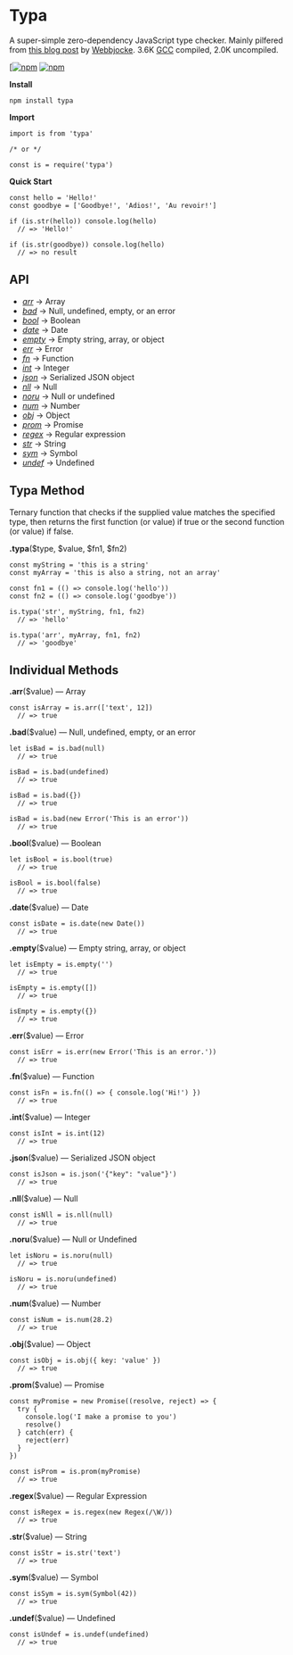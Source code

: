 # Typa

A super-simple zero-dependency JavaScript type checker. Mainly pilfered from [this blog post](https://www.webbjocke.com/javascript-check-data-types/) by [Webbjocke](https://github.com/webbjocke). 3.6K [GCC](https://github.com/google/closure-compiler-js) compiled, 2.0K uncompiled.

[[![npm](https://img.shields.io/npm/dt/typa.svg)](https://www.npmjs.com/package/typa) [![npm](https://img.shields.io/npm/v/typa.svg)](https://www.npmjs.com/package/typa)

**Install**

```
npm install typa
```

**Import**

```
import is from 'typa'

/* or */

const is = require('typa')
```

**Quick Start**

```
const hello = 'Hello!'
const goodbye = ['Goodbye!', 'Adios!', 'Au revoir!']

if (is.str(hello)) console.log(hello)
  // => 'Hello!'

if (is.str(goodbye)) console.log(hello)
  // => no result
```

## API

* <a href="#array">_arr_</a> → Array
* <a href="#bad">_bad_</a> → Null, undefined, empty, or an error
* <a href="#boolean">_bool_</a> → Boolean
* <a href="#date">_date_</a> → Date
* <a href="#empty">_empty_</a> → Empty string, array, or object
* <a href="#error">_err_</a> → Error
* <a href="#function">_fn_</a> → Function
* <a href="#integer">_int_</a> → Integer
* <a href="#json">_json_</a> → Serialized JSON object
* <a href="#null">_nll_</a> → Null
* <a href="#noru">_noru_</a> → Null or undefined
* <a href="#number">_num_</a> → Number
* <a href="#object">_obj_</a> → Object
* <a href="#promise">_prom_</a> → Promise
* <a href="#regex">_regex_</a> → Regular expression
* <a href="#string">_str_</a> → String
* <a href="#symbol">_sym_</a> → Symbol
* <a href="#undefined">_undef_</a> → Undefined

## Typa Method

Ternary function that checks if the supplied value matches the specified type, then returns the first function (or value) if true or the second function (or value) if false.

**.typa**($type, $value, $fn1, $fn2)

```
const myString = 'this is a string'
const myArray = 'this is also a string, not an array'

const fn1 = (() => console.log('hello'))
const fn2 = (() => console.log('goodbye'))

is.typa('str', myString, fn1, fn2)
  // => 'hello'

is.typa('arr', myArray, fn1, fn2)
  // => 'goodbye'
```

## Individual Methods

<a name="array"></a>**.arr**($value) — Array

```
const isArray = is.arr(['text', 12])
  // => true
```

<a name="bad"></a>**.bad**($value) — Null, undefined, empty, or an error

```
let isBad = is.bad(null)
  // => true

isBad = is.bad(undefined)
  // => true

isBad = is.bad({})
  // => true

isBad = is.bad(new Error('This is an error'))
  // => true
```

<a name="boolean"></a>**.bool**($value) — Boolean

```
let isBool = is.bool(true)
  // => true

isBool = is.bool(false)
  // => true
```

<a name="date"></a>**.date**($value) — Date

```
const isDate = is.date(new Date())
  // => true
```

<a name="empty"></a>**.empty**($value) — Empty string, array, or object

```
let isEmpty = is.empty('')
  // => true

isEmpty = is.empty([])
  // => true

isEmpty = is.empty({})
  // => true
```

<a name="error"></a>**.err**($value) — Error

```
const isErr = is.err(new Error('This is an error.'))
  // => true
```

<a name="function"></a>**.fn**($value) — Function

```
const isFn = is.fn(() => { console.log('Hi!') })
  // => true
```

<a name="integer"></a>**.int**($value) — Integer

```
const isInt = is.int(12)
  // => true
```

<a name="json"></a>**.json**($value) — Serialized JSON object

```
const isJson = is.json('{"key": "value"}')
  // => true
```

<a name="null"></a>**.nll**($value) — Null

```
const isNll = is.nll(null)
  // => true
```

<a name="noru"></a>**.noru**($value) — Null or Undefined

```
let isNoru = is.noru(null)
  // => true

isNoru = is.noru(undefined)
  // => true
```

<a name="number"></a>**.num**($value) — Number

```
const isNum = is.num(28.2)
  // => true
```

<a name="object"></a>**.obj**($value) — Object

```
const isObj = is.obj({ key: 'value' })
  // => true
```

<a name="promise"></a>**.prom**($value) — Promise

```
const myPromise = new Promise((resolve, reject) => {
  try {
    console.log('I make a promise to you')
    resolve()
  } catch(err) {
    reject(err)
  }
})

const isProm = is.prom(myPromise)
  // => true
```

<a name="regex"></a>**.regex**($value) — Regular Expression

```
const isRegex = is.regex(new Regex(/\W/))
  // => true
```

<a name="string"></a>**.str**($value) — String

```
const isStr = is.str('text')
  // => true
```

<a name="symbol"></a>**.sym**($value) — Symbol

```
const isSym = is.sym(Symbol(42))
  // => true
```

<a name="undefined"></a>**.undef**($value) — Undefined

```
const isUndef = is.undef(undefined)
  // => true
```
